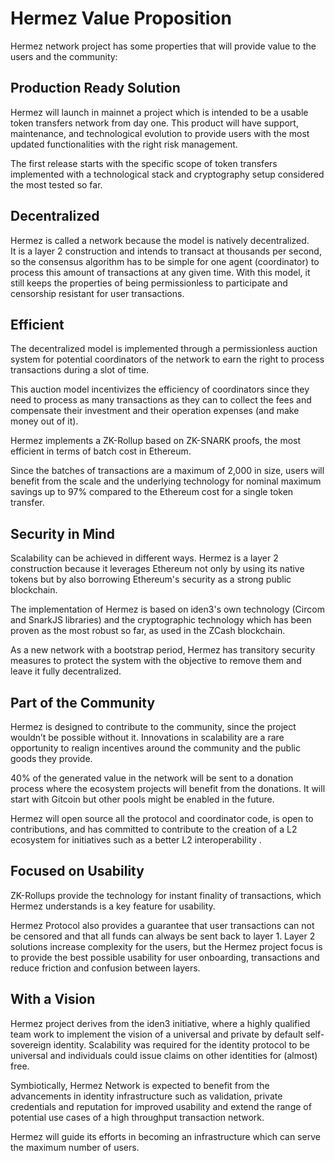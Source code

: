# Hermez Value Proposition

Hermez network project has some properties that will provide value to the users and the community:

## Production Ready Solution
Hermez will launch in mainnet a project which is intended to be a usable token transfers network from day one. This product will have support, maintenance, and technological evolution to provide users with the most updated functionalities with the right risk management.

The first release starts with the specific scope of token transfers implemented with a technological stack and cryptography setup considered the most tested so far.

## Decentralized
Hermez is called a network because the model is natively decentralized.  
It is a layer 2 construction and intends to transact at thousands per second, so the consensus algorithm has to be simple for one agent (coordinator) to process this amount of  transactions at any given time.
With this model, it still keeps the properties of being permissionless to participate and censorship resistant for user transactions.

## Efficient
The decentralized model is implemented through a permissionless auction system for potential coordinators of the network to earn the right to process transactions during a slot of time.

This auction model incentivizes the efficiency of coordinators since they need to process as many transactions as they can to collect the fees and compensate their investment and their operation expenses (and make money out of it).

Hermez implements a ZK-Rollup based on ZK-SNARK proofs, the most efficient in terms of batch cost in Ethereum.

Since the batches of transactions are a maximum of 2,000 in size, users will benefit from the scale and the underlying technology for nominal maximum savings up to 97% compared to the Ethereum cost for a single token transfer.

## Security in Mind
Scalability can be achieved in different ways. Hermez is a layer 2 construction because it leverages Ethereum not only by using its native tokens but by also borrowing Ethereum's security as a strong public blockchain.

The implementation of Hermez is based on iden3's own technology (Circom and SnarkJS libraries) and the cryptographic technology which has been proven as the most robust so far, as used in the ZCash blockchain.

As a new network with a bootstrap period, Hermez has transitory security measures to protect the system with the objective to remove them and leave it fully decentralized.

## Part of the Community
Hermez is designed to contribute to the community, since the project wouldn’t be possible without it. Innovations in scalability are a rare opportunity to realign incentives around the community and the public goods they provide.

40% of the generated value in the network will be sent to a donation process where the ecosystem projects will benefit from the donations. It will start with Gitcoin but other pools might be enabled in the future.

Hermez will open source all the protocol and coordinator code, is open to contributions, and has committed to contribute to the creation of a L2 ecosystem for initiatives such as a better L2 interoperability .


## Focused on Usability
ZK-Rollups provide the technology for instant finality of transactions, which Hermez understands is a key feature for usability.

Hermez Protocol also provides a guarantee that user transactions can not be censored and that all funds can always be sent back to layer 1.
Layer 2 solutions increase complexity for the users, but the Hermez project focus is to provide the best possible usability for user onboarding, transactions and reduce friction and confusion between layers.


## With a Vision
Hermez project derives from the iden3 initiative, where a highly qualified team work to implement the vision of a universal and private by default self-sovereign identity. Scalability was required for the identity protocol to be universal and individuals could issue claims on other identities for (almost) free.

Symbiotically, Hermez Network is expected to benefit from the advancements in identity infrastructure such as validation, private credentials and reputation for improved usability and extend the range of potential use cases of a high throughput transaction network.

Hermez will guide its efforts in becoming an infrastructure which can serve the maximum number of users.
